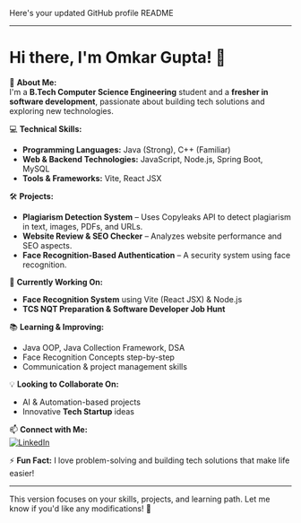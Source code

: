 
Here's your updated GitHub profile README  

---

# Hi there, I'm Omkar Gupta! 👋  

🚀 **About Me:**  
I'm a **B.Tech Computer Science Engineering** student and a **fresher in software development**, passionate about building tech solutions and exploring new technologies.  

💻 **Technical Skills:**  
- **Programming Languages:** Java (Strong), C++ (Familiar)  
- **Web & Backend Technologies:** JavaScript, Node.js, Spring Boot, MySQL  
- **Tools & Frameworks:** Vite, React JSX  

🛠 **Projects:**  
- **Plagiarism Detection System** – Uses Copyleaks API to detect plagiarism in text, images, PDFs, and URLs.  
- **Website Review & SEO Checker** – Analyzes website performance and SEO aspects.  
- **Face Recognition-Based Authentication** – A security system using face recognition.  

🎯 **Currently Working On:**  
- **Face Recognition System** using Vite (React JSX) & Node.js  
- **TCS NQT Preparation & Software Developer Job Hunt**  

📚 **Learning & Improving:**  
- Java OOP, Java Collection Framework, DSA  
- Face Recognition Concepts step-by-step  
- Communication & project management skills  

💡 **Looking to Collaborate On:**  
- AI & Automation-based projects  
- Innovative **Tech Startup** ideas  

📫 **Connect with Me:**  
[![LinkedIn](https://img.shields.io/badge/LinkedIn-Omkar%20Gupta-blue?style=flat&logo=linkedin)](https://www.linkedin.com/in/imomkar11/)  

⚡ **Fun Fact:** I love problem-solving and building tech solutions that make life easier!  

---

This version focuses on your skills, projects, and learning path. Let me know if you'd like any modifications! 🚀
